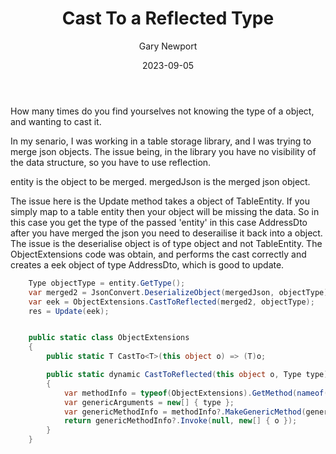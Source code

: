 ﻿---
title: Cast To a Reflected Type
categories: [C#]
image: /images/c#.png
author: "Gary Newport"
date: "2023-09-05"
---

How many times do you find yourselves not knowing the type of a object, and wanting to cast it.

In my senario, I was working in a table storage library, and I was trying to merge json objects.
The issue being, in the library you have no visibility of the data structure, so you have to use reflection.

entity is the object to be merged.
mergedJson is the merged json object.

The issue here is the Update method takes a object of TableEntity. If you simply map to a table entity then your object will be missing the data.
So in this case you get the type of the passed 'entity' in this case AddressDto 
after you have merged the json you need to deserailise it back into a object.
The issue is the deserialise object is of type object and not TableEntity.
The ObjectExtensions code was obtain, and performs the cast correctly and creates a eek object of type AddressDto, which is good to update.

```C#
    Type objectType = entity.GetType();
    var merged2 = JsonConvert.DeserializeObject(mergedJson, objectType);
    var eek = ObjectExtensions.CastToReflected(merged2, objectType);
    res = Update(eek);


    public static class ObjectExtensions
    {
        public static T CastTo<T>(this object o) => (T)o;

        public static dynamic CastToReflected(this object o, Type type)
        {
            var methodInfo = typeof(ObjectExtensions).GetMethod(nameof(CastTo), BindingFlags.Static | BindingFlags.Public);
            var genericArguments = new[] { type };
            var genericMethodInfo = methodInfo?.MakeGenericMethod(genericArguments);
            return genericMethodInfo?.Invoke(null, new[] { o });
        }
    }
```